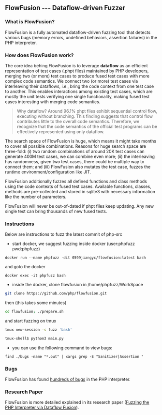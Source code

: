 ## FlowFusion --- Dataflow-driven Fuzzer

### What is FlowFusion? 

FlowFusion is a fully automated dataflow-driven fuzzing tool that detects various bugs (memory errors, undefined behaviors, assertion failures) in the PHP interpreter. 

### How does FlowFusion work?

The core idea behing FlowFusion is to leverage **dataflow** as an efficient representation of test cases (.phpt files) maintained by PHP developers, merging two (or more) test cases to produce fused test cases with more complex code semantics. We connect two (or more) test cases via interleaving their dataflows, i.e., bring the code context from one test case to another. This enables interactions among existing test cases, which are mostly the unit tests verifying one single functionality, making fused test cases interesting with merging code semantics.

> Why dataflow? Around 96.1% phpt files exhibit sequential control flow, executing without branching. This finding suggests that control flow contributes little to the overall code semantics. Therefore, we recognize that the code semantics of the official test programs can be effectively represented using only dataflow.

The search space of FlowFusion is huge, which means it might take months to cover all possible combinations. Reasons for huge search space are three-fold: (i) two random combinations of around 20K test cases can generate 400M test cases, we can combine even more; (ii) the interleaving has randomness, given two test cases, there could be multiple way to connect them; and (iii) FlowFusion also mutates the test case, fuzzes the runtime environment/configuration like JIT.

FlowFusion additionally fuzzes all defined functions and class methods using the code contexts of fused test cases. Available functions, classes, methods are pre-collected and stored in sqlite3 with necessary information like the number of parameters.

FlowFusion will never be out-of-dated if phpt files keep updating. Any new single test can bring thousands of new fused tests.


### Instructions

Below are instructions to fuzz the latest commit of php-src

* start docker, we suggest fuzzing inside docker (user:phpfuzz pwd:phpfuzz)
```
docker run --name phpfuzz -dit 0599jiangyc/flowfusion:latest bash
```
and goto the docker
```
docker exec -it phpfuzz bash
```

* inside the docker, clone flowfusion in /home/phpfuzz/WorkSpace
```bash
git clone https://github.com/php/flowfusion.git
```
then (this takes some minutes)
```bash
cd flowfusion; ./prepare.sh
```
and start fuzzing on tmux
```bash
tmux new-session -s fuzz 'bash'
```
```bash
tmux-shell$ python3 main.py
```

* you can use the following command to view bugs:
```
find ./bugs -name "*.out" | xargs grep -E "Sanitizer|Assertion "
```

### Bugs

FlowFusion has found [hundreds of bugs](https://github.com/php/php-src/issues?q=author%3AYuanchengJiang%20) in the PHP interpreter.

### Research Paper

FlowFusion is more detailed explained in its research paper ([Fuzzing the PHP Interpreter via Dataflow Fusion](https://yuanchengjiang.github.io/docs/flowfusion.pdf)).